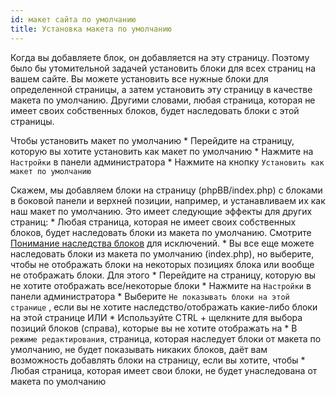 ```yaml
---
id: макет сайта по умолчанию
title: Установка макета по умолчанию
---
```


Когда вы добавляете блок, он добавляется на эту страницу. Поэтому было бы утомительной задачей установить блоки для всех страниц на вашем сайте. Вы можете установить все нужные блоки для определенной страницы, а затем установить эту страницу в качестве макета по умолчанию. Другими словами, любая страница, которая не имеет своих собственных блоков, будет наследовать блоки с этой страницы.

Чтобы установить макет по умолчанию * Перейдите на страницу, которую вы хотите установить как макет по умолчанию * Нажмите на `Настройки` в панели администратора * Нажмите на кнопку `Установить как макет по умолчанию`

Скажем, мы добавляем блоки на страницу (phpBB/index.php) с блоками в боковой панели и верхней позиции, например, и устанавливаем их как наш макет по умолчанию. Это имеет следующие эффекты для других страниц: * Любая страница, которая не имеет своих собственных блоков, будет наследовать блоки из макета по умолчанию. Смотрите [Понимание наследства блоков](./blocks-inheritance.md) для исключений. * Вы все еще можете наследовать блоки из макета по умолчанию (index.php), но выберите, чтобы не отображать блоки на некоторых позициях блока или вообще не отображать блоки. Для этого * Перейдите на страницу, которую вы не хотите отображать все/некоторые блоки * Нажмите на `Настройки` в панели администратора * Выберите `Не показывать блоки на этой странице` , если вы не хотите наследство/отображать какие-либо блоки на этой странице ИЛИ * Используйте CTRL + щелкните для выбора позиций блоков (справа), которые вы не хотите отображать на * В `режиме редактирования`, страница, которая наследует блоки от макета по умолчанию, не будет показывать никаких блоков, даёт вам возможность добавлять блоки на страницу, если вы хотите, чтобы * Любая страница, которая имеет свои блоки, не будет унаследована от макета по умолчанию